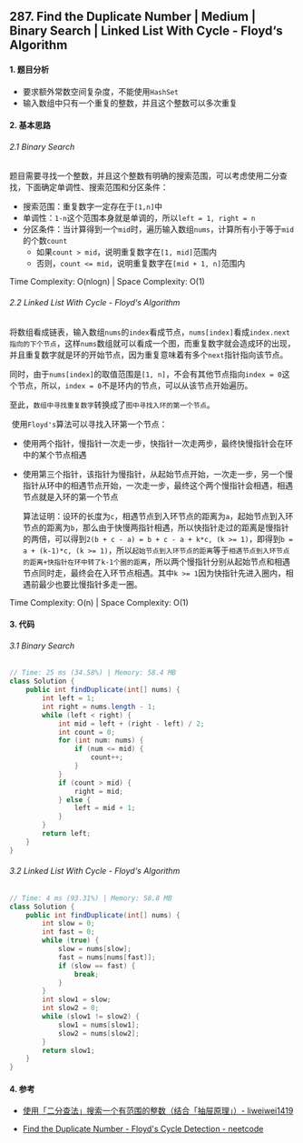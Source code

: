 ## 287. Find the Duplicate Number | Medium | Binary Search | Linked List With Cycle - Floyd‘s Algorithm

#### 1. 题目分析

* 要求额外常数空间复杂度，不能使用`HashSet`
* 输入数组中只有一个重复的整数，并且这个整数可以多次重复

#### 2. 基本思路

###### 2.1 Binary Search

​	题目需要寻找一个整数，并且这个整数有明确的搜索范围，可以考虑使用二分查找，下面确定单调性、搜索范围和分区条件：

* 搜索范围：重复数字一定存在于`[1,n]`中
* 单调性：`1-n`这个范围本身就是单调的，所以`left = 1, right = n`
* 分区条件：当计算得到一个`mid`时，遍历输入数组`nums`，计算所有小于等于`mid`的个数`count`
    * 如果`count > mid`，说明重复数字在`[1, mid]`范围内
    * 否则，`count <= mid`，说明重复数字在`[mid + 1, n]`范围内

Time Complexity: O(nlogn) | Space Complexity: O(1)

###### 2.2 Linked List With Cycle - Floyd‘s Algorithm

​	将数组看成链表，输入数组`nums`的`index`看成节点，`nums[index]`看成`index.next指向的下个节点`，这样`nums`数组就可以看成一个图，而重复数字就会造成环的出现，并且重复数字就是环的开始节点，因为重复意味着有多个`next`指针指向该节点。

​	同时，由于`nums[index]`的取值范围是`[1, n]`，不会有其他节点指向`index = 0`这个节点，所以，`index = 0`不是环内的节点，可以从该节点开始遍历。

​	至此，`数组中寻找重复数字`转换成了`图中寻找入环的第一个节点`。

​	使用`Floyd's`算法可以寻找入环第一个节点：

* 使用两个指针，慢指针一次走一步，快指针一次走两步，最终快慢指针会在环中的某个节点相遇

* 使用第三个指针，该指针为慢指针，从起始节点开始，一次走一步，另一个慢指针从环中的相遇节点开始，一次走一步，最终这个两个慢指针会相遇，相遇节点就是入环的第一个节点

    算法证明：设环的长度为`c`，相遇节点到入环节点的距离为`a`，起始节点到入环节点的距离为`b`，那么由于快慢两指针相遇，所以快指针走过的距离是慢指针的两倍，可以得到`2(b + c - a) = b + c - a + k*c, (k >= 1)`，即得到`b = a + (k-1)*c, (k >= 1)`，所以`起始节点到入环节点的距离`等于`相遇节点到入环节点的距离+快指针在环中转了k-1个圈的距离`，所以两个慢指针分别从起始节点和相遇节点同时走，最终会在入环节点相遇。其中`k >= 1`因为快指针先进入圈内，相遇前最少也要比慢指针多走一圈。

Time Complexity: O(n) | Space Complexity: O(1)

#### 3. 代码

###### 3.1 Binary Search

```java
// Time: 25 ms (34.58%) | Memory: 58.4 MB
class Solution {
    public int findDuplicate(int[] nums) {
        int left = 1;
        int right = nums.length - 1;
        while (left < right) {
            int mid = left + (right - left) / 2;
            int count = 0;
            for (int num: nums) {
                if (num <= mid) {
                    count++;
                }
            }
            if (count > mid) {
                right = mid;
            } else {
                left = mid + 1;
            }
        }
        return left;
    }
}
```

###### 3.2 Linked List With Cycle - Floyd‘s Algorithm

```java
// Time: 4 ms (93.31%) | Memory: 58.8 MB
class Solution {
    public int findDuplicate(int[] nums) {
        int slow = 0;
        int fast = 0;
        while (true) {
            slow = nums[slow];
            fast = nums[nums[fast]];
            if (slow == fast) {
                break;
            }
        }
        int slow1 = slow;
        int slow2 = 0;
        while (slow1 != slow2) {
            slow1 = nums[slow1];
            slow2 = nums[slow2];
        }
        return slow1;
    }
}
```

#### 4. 参考

* [使用「二分查法」搜索一个有范围的整数（结合「抽屉原理」）- liweiwei1419](https://leetcode.cn/problems/find-the-duplicate-number/solution/er-fen-fa-si-lu-ji-dai-ma-python-by-liweiwei1419/)

* [Find the Duplicate Number - Floyd's Cycle Detection - neetcode](https://www.youtube.com/watch?v=wjYnzkAhcNk)